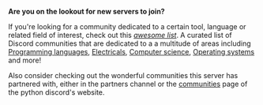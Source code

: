 **Are you on the lookout for new servers to join?**

If you're looking for a community dedicated to a certain tool, language or related field of interest, check out this *[awesome list](https://github.com/mhxion/awesome-discord-communities)*. A curated list of Discord communities that are dedicated to a a multitude of areas including [Programming languages](https://github.com/mhxion/awesome-discord-communities/blob/main/README.md#programming-languages), [Electricals](https://github.com/mhxion/awesome-discord-communities/blob/main/README.md#electricals), [Computer science](https://github.com/mhxion/awesome-discord-communities/blob/main/README.md#art-of-computer-science), [Operating systems](https://github.com/mhxion/awesome-discord-communities/blob/main/README.md#operating-systems) and more!

Also consider checking out the wonderful communities this server has partnered with, either in the partners channel or the [communities](https://github.com/mhxion/awesome-discord-communities/blob/main/README.md#operating-systems) page of the python discord's website.
